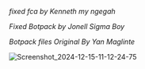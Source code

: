 *fixed fca by Kenneth my ngegah*

*Fixed Botpack by Jonell Sigma Boy*

*Botpack files Original By Yan Maglinte*


![Screenshot_2024-12-15-11-12-24-75](https://github.com/user-attachments/assets/2cb32cbb-c74e-4eea-be74-923ead604208)

